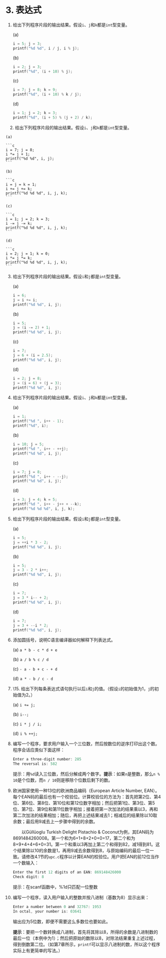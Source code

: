 # 3. 表达式

 1. 给出下列程序片段的输出结果。假设`i`、`j`和`k`都是`int`型变量。

    (a) 

    ```c
    i = 5; j = 3;
    printf("%d %d", i / j, i % j);
    ```

    (b)

    ```c
    i = 2; j = 3;
    printf("%d", (i + 10) % j);
    ```

    (c)

    ```c
    i = 7; j = 8; k = 9;
    printf("%d", (i + 10) % k / j);
    ```

    (d)

    ```c
    i = 1; j = 2; k = 3;
    printf("%d", (i + 5) % (j + 2) / k);
    ```

　2. 给出下列程序片段的输出结果。假设`i`、`j`和`k`都是`int`型变量。

    (a)

    ```c
    i = 7; j = 8;
    i *= j + 1;
    printf("%d %d", i, j);
    ```

    (b)

    ```c
    i = j = k = 1;
    i += j += k;
    printf("%d %d %d", i, j, k);
    ```

    (c)

    ```c
    i = 1; j = 2; k = 3;
    i -= j -= k;
    printf("%d %d %d", i, j, k);
    ```

    (d)

    ```c
    i = 2; j = 1; k = 0;
    i *= j *= k;
    printf("%d %d %d", i, j, k);
    ```

3. 给出下列程序片段的输出结果。假设`i`和`j`都是`int`型变量。

   (a)

   ```c
   i = 6;
   j = i += i;
   printf("%d %d", i, j);
   ```

   (b)

   ```c
   i = 5;
   j = (i -= 2) + 1;
   printf("%d %d", i, j);
   ```

   (c)

   ```c
   i = 7;
   j = 6 + (i = 2.5);
   printf("%d %d", i, j);
   ```

   (d)

   ```c
   i = 2; j = 8;
   j = (i = 6) + (j = 3);
   printf("%d %d", i, j);
   ```

4. 给出下列程序片段的输出结果。假设`i`、`j`和`k`都是`int`型变量。

   (a)

   ```c
   i = 1;
   printf("%d ", i++ - 1);
   printf("%d", i);
   ```

   (b)

   ```c
   i = 10; j = 5;
   printf("%d ", i++ - ++j);
   printf("%d %d", i, j);
   ```

   (c)

   ```c
   i = 7; j = 8;
   printf("%d ", i++ - --j);
   printf("%d %d", i, j);
   ```

   (d)

   ```c
   i = 3; j = 4; k = 5;
   printf("%d ", i++ - j++ + --k);
   printf("%d %d %d", i, j, k);
   ```

5. 给出下列程序片段的输出结果。假设`i`和`j`都是`int`型变量。

   (a)

   ```c
   i = 5;
   j = ++i * 3 - 2;
   printf("%d %d", i, j);
   ```

   (b)

   ```c
   i = 5;
   j = 3 - 2 * i++;
   printf("%d %d", i, j);
   ```

   (c)

   ```c
   i = 7;
   j = 3 * i-- + 2;
   printf("%d %d", i, j);
   ```

   (d)

   ```c
   i = 7;
   j = 3 + --i * 2;
   printf("%d %d", i, j);
   ```

6. 添加圆括号，说明C语言编译器如何解释下列表达式。

   (a) `a * b - c * d + e`

   (b) `a / b % c / d`

   (c) `- a - b + c - + d`

   (d) `a * - b / c - d`

7. \15. 给出下列每条表达式语句执行以后`i`和`j`的值。（假设`i`的初始值为1，`j`的初始值为2。）

   (a) `i += j;`

   (b) `i--;`

   (c) `i * j / i;`

   (d) `i % ++j;`

8. 编写一个程序，要求用户输入一个三位数，然后按数位的逆序打印出这个数。程序会话应类似下面这样：

   ```c
   Enter a three-digit number: 285
   The reversal is: 582
   ```

   提示：用`%d`读入三位数，然后分解成两个数字。**提示**：如果`n`是整数，那么`n % 10`是个位数，而`n / 10`则是移除个位数后剩下的数。

9. 欧洲国家使用一种13位的欧洲商品编码（European Article Number, EAN）。每个EAN码的最后也有一个校验位。计算校验位的方法为：首先把第2位、第4位、第6位、第8位、第10位和第12位数字相加；然后把第1位、第3位、第5位、第7位、第9位和第11位数字相加；接着把第一次加法的结果乘以3，再和第二次加法的结果相加；随后，再把上述结果减去1；相减后的结果除以10取余数；最后用9减去上一步骤中得到的余数。

   　　以Güllüoglu Turkish Delight Pistachio & Coconut为例，其EAN码为8691484260008。第一个和为6+1+8+2+0+0=17，第二个和为8+9+4+4+6+0=31。第一个和乘以3再加上第二个和得到82，减1得到81。这个结果除以10的余数是1，再用9减去余数得到8，与原始编码的最后一位一致。请修改4.1节的`upc.c`程序以计算EAN的校验位。用户把EAN的前12位当作一个数输入：

   ```c
   Enter the first 12 digits of an EAN: 869148426000
   Check digit: 8
   ```

   提示：在scanf函数中，%1d只匹配一位整数

10. 编写一个程序，读入用户输入的整数并按八进制（基数为8）显示出来：

    ```c
    Enter a number between 0 and 32767: 1953
    In octal, your number is: 03641
    ```

    输出应为5位数，即便不需要这么多数位也要如此。

    **提示**：要把一个数转换成八进制，首先将其除以8，所得的余数是八进制数的最后一位（本例中为1）；然后把原始的数除以8，对除法结果重复上述过程，得到倒数第二位。（如第7章所示，`printf`可以显示八进制的数，所以这个程序实际上有更简单的写法。）


